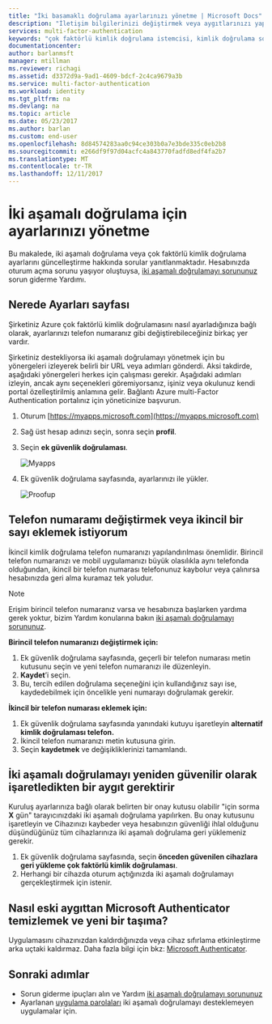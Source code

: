 ```yaml
---
title: "İki basamaklı doğrulama ayarlarınızı yönetme | Microsoft Docs"
description: "İletişim bilgilerinizi değiştirmek veya aygıtlarınızı yapılandırma dahil olmak üzere Azure multi-Factor Authentication kullanımını yönetin."
services: multi-factor-authentication
keywords: "çok faktörlü kimlik doğrulama istemcisi, kimlik doğrulama sorunu bağıntı kimliği"
documentationcenter: 
author: barlanmsft
manager: mtillman
ms.reviewer: richagi
ms.assetid: d3372d9a-9ad1-4609-bdcf-2c4ca9679a3b
ms.service: multi-factor-authentication
ms.workload: identity
ms.tgt_pltfrm: na
ms.devlang: na
ms.topic: article
ms.date: 05/23/2017
ms.author: barlan
ms.custom: end-user
ms.openlocfilehash: 8d84574283aa0c94ce303b0a7e3bde335c0eb2b8
ms.sourcegitcommit: e266df9f97d04acfc4a843770fadfd8edf4fa2b7
ms.translationtype: MT
ms.contentlocale: tr-TR
ms.lasthandoff: 12/11/2017
---
```

# <a name="manage-your-settings-for-two-step-verification"></a>İki aşamalı doğrulama için ayarlarınızı yönetme
Bu makalede, iki aşamalı doğrulama veya çok faktörlü kimlik doğrulama ayarlarını güncelleştirme hakkında sorular yanıtlanmaktadır. Hesabınızda oturum açma sorunu yaşıyor oluştuysa, [iki aşamalı doğrulamayı sorununuz](multi-factor-authentication-end-user-troubleshoot.md) sorun giderme Yardımı.

## <a name="where-to-find-the-settings-page"></a>Nerede Ayarları sayfası
Şirketiniz Azure çok faktörlü kimlik doğrulamasını nasıl ayarladığınıza bağlı olarak, ayarlarınızı telefon numaranız gibi değiştirebileceğiniz birkaç yer vardır.

Şirketiniz destekliyorsa iki aşamalı doğrulamayı yönetmek için bu yönergeleri izleyerek belirli bir URL veya adımları gönderdi. Aksi takdirde, aşağıdaki yönergeleri herkes için çalışması gerekir. Aşağıdaki adımları izleyin, ancak aynı seçenekleri göremiyorsanız, işiniz veya okulunuz kendi portal özelleştirilmiş anlamına gelir. Bağlantı Azure multi-Factor Authentication portalınız için yöneticinize başvurun.

1. Oturum [https://myapps.microsoft.com](https://myapps.microsoft.com)  
2. Sağ üst hesap adınızı seçin, sonra seçin **profil**.  
3. Seçin **ek güvenlik doğrulaması**.  

    ![Myapps](./media/multi-factor-authentication-end-user-manage/myapps1.png)
4. Ek güvenlik doğrulama sayfasında, ayarlarınızı ile yükler.

    ![Proofup](./media/multi-factor-authentication-end-user-manage/proofup.png)

## <a name="i-want-to-change-my-phone-number-or-add-a-secondary-number"></a>Telefon numaramı değiştirmek veya ikincil bir sayı eklemek istiyorum
İkincil kimlik doğrulama telefon numaranızı yapılandırılması önemlidir.  Birincil telefon numaranızı ve mobil uygulamanızı büyük olasılıkla aynı telefonda olduğundan, ikincil bir telefon numarası telefonunuz kaybolur veya çalınırsa hesabınızda geri alma kuramaz tek yoludur.

> [!NOTE]
> Erişim birincil telefon numaranız varsa ve hesabınıza başlarken yardıma gerek yoktur, bizim Yardım konularına bakın [iki aşamalı doğrulamayı sorununuz](multi-factor-authentication-end-user-troubleshoot.md).  

**Birincil telefon numaranızı değiştirmek için:**  

1. Ek güvenlik doğrulama sayfasında, geçerli bir telefon numarası metin kutusunu seçin ve yeni telefon numaranızı ile düzenleyin.  
2. **Kaydet**’i seçin.  
3. Bu, tercih edilen doğrulama seçeneğini için kullandığınız sayı ise, kaydedebilmek için öncelikle yeni numarayı doğrulamak gerekir.  

**İkincil bir telefon numarası eklemek için:**  

1. Ek güvenlik doğrulama sayfasında yanındaki kutuyu işaretleyin **alternatif kimlik doğrulaması telefon.**  
2. İkincil telefon numaranızı metin kutusuna girin.  
3. Seçin **kaydetmek** ve değişikliklerinizi tamamlandı.  

## <a name="require-two-step-verification-again-on-a-device-youve-marked-as-trusted"></a>İki aşamalı doğrulamayı yeniden güvenilir olarak işaretledikten bir aygıt gerektirir

Kuruluş ayarlarınıza bağlı olarak belirten bir onay kutusu olabilir "için sorma **X** gün" tarayıcınızdaki iki aşamalı doğrulama yapılırken. Bu onay kutusunu işaretleyin ve Cihazınızı kaybeder veya hesabınızın güvenliği ihlal olduğunu düşündüğünüz tüm cihazlarınıza iki aşamalı doğrulama geri yüklemeniz gerekir.

1. Ek güvenlik doğrulama sayfasında, seçin **önceden güvenilen cihazlara geri yükleme çok faktörlü kimlik doğrulaması**.
2. Herhangi bir cihazda oturum açtığınızda iki aşamalı doğrulamayı gerçekleştirmek için istenir.

## <a name="how-do-i-clean-up-microsoft-authenticator-from-my-old-device-and-move-to-a-new-one"></a>Nasıl eski aygıttan Microsoft Authenticator temizlemek ve yeni bir taşıma?
Uygulamasını cihazınızdan kaldırdığınızda veya cihaz sıfırlama etkinleştirme arka uçtaki kaldırmaz. Daha fazla bilgi için bkz: [Microsoft Authenticator](microsoft-authenticator-app-how-to.md).

## <a name="next-steps"></a>Sonraki adımlar
* Sorun giderme ipuçları alın ve Yardım [iki aşamalı doğrulamayı sorununuz](multi-factor-authentication-end-user-troubleshoot.md)
* Ayarlanan [uygulama parolaları](multi-factor-authentication-end-user-app-passwords.md) iki aşamalı doğrulamayı desteklemeyen uygulamalar için.
